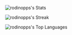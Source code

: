![rodinopps's Stats](https://github-readme-stats.vercel.app/api?username=rodinopps&theme=github_dark&show_icons=true&hide_border=false&count_private=true)

![rodinopps's Streak](https://github-readme-streak-stats.herokuapp.com/?user=rodinopps&theme=dark&hide_border=false)

![rodinopps's Top Languages](https://github-readme-stats.vercel.app/api/top-langs/?username=rodinopps&theme=github_dark&show_icons=true&hide_border=false&layout=compact)
